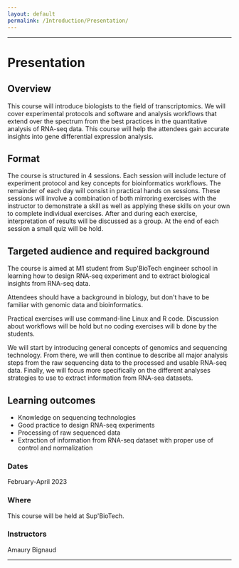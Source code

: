 ```yaml
---
layout: default
permalink: /Introduction/Presentation/
---
```


---

# Presentation

## Overview

This course will introduce biologists to the field of transcriptomics. We will cover experimental protocols and software and analysis workflows that extend over the spectrum from the best practices in the quantitative analysis of RNA-seq data. This course will help the attendees gain accurate insights into gene differential expression analysis.

## Format

The course is structured in 4 sessions. Each session will include lecture of experiment protocol and key concepts for bioinformatics workflows. The remainder of each day will consist in practical hands on sessions. These sessions will involve a combination of both mirroring exercises with the instructor to demonstrate a skill as well as applying these skills on your own to complete individual exercises. After and during each exercise, interpretation of results will be discussed as a group. At the end of each session a small quiz will be hold.

## Targeted audience and required background

The course is aimed at M1 student from Sup'BioTech engineer school in learning how to design RNA-seq experiment and to extract biological insights from RNA-seq data.

Attendees should have a background in biology, but don't have to be familiar with genomic data and bioinformatics.

Practical exercises will use command-line Linux and R code. Discussion about workflows will be hold but no coding exercises will b done by the students.

We will start by introducing general concepts of genomics and sequencing technology. From there, we will then continue to describe all major analysis steps from the raw sequencing data to the processed and usable RNA-seq data. Finally, we will focus more specifically on the different analyses strategies to use to extract information from RNA-sea datasets.

## Learning outcomes

- Knowledge on sequencing technologies
- Good practice to design RNA-seq experiments
- Processing of raw sequenced data
- Extraction of information from RNA-seq dataset with proper use of control and normalization

### Dates

February-April 2023

### Where

This course will be held at Sup'BioTech.

### Instructors

Amaury Bignaud

--- 
